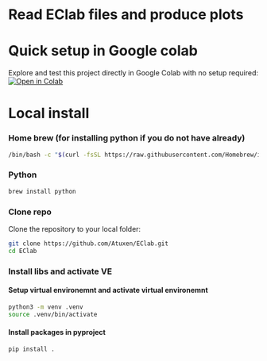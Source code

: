 # Read EClab files and produce plots

# Quick setup in Google colab

Explore and test this project directly in Google Colab with no setup required: [![Open in Colab](https://colab.research.google.com/assets/colab-badge.svg)](https://colab.research.google.com/github/Atuxen/EClab/blob/main/notebook.ipynb)






# Local install
### Home brew (for installing python if you do not have already)
```bash
/bin/bash -c "$(curl -fsSL https://raw.githubusercontent.com/Homebrew/install/HEAD/install.sh)"
```
### Python

```bash
brew install python
```

### Clone repo
Clone the repository to your local folder:
```bash
git clone https://github.com/Atuxen/EClab.git
cd EClab

```

### Install libs and activate VE


#### Setup virtual environemnt and activate virtual environemnt
```bash
python3 -m venv .venv
source .venv/bin/activate
```

#### Install packages in pyproject
```bash
pip install .
```



